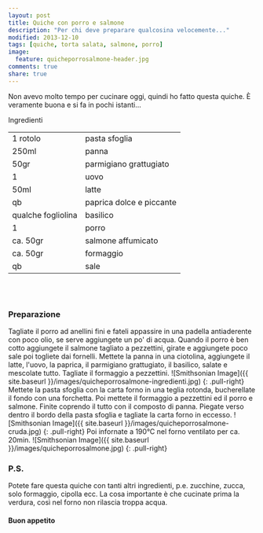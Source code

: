 ```yaml
---
layout: post
title: Quiche con porro e salmone
description: "Per chi deve preparare qualcosina velocemente..."
modified: 2013-12-10
tags: [quiche, torta salata, salmone, porro]
image:
  feature: quicheporrosalmone-header.jpg
comments: true
share: true
---
```


Non avevo molto tempo per cucinare oggi, quindi ho fatto questa quiche. È veramente buona e si fa in pochi istanti...


<div class="ingredients">
	<div class="ingredients-title">Ingredienti</div>
	<table>
		<tbody>
			<tr>
				<td>1 rotolo</td>
				<td>pasta sfoglia</td>
			</tr>
			<tr>
				<td>250ml</td>
				<td>panna</td>
			</tr>
			<tr>
				<td>50gr</td>
				<td>parmigiano grattugiato</td>
			</tr>
			<tr>
				<td>1</td>
				<td>uovo</td>
			</tr>
			<tr>
				<td>50ml</td>
				<td>latte</td>				
			</tr>
			<tr>
				<td>qb</td>
				<td>paprica dolce e piccante</td>
			</tr>
			<tr>
				<td>qualche fogliolina</td>
				<td>basilico</td>
			</tr>
			<tr>
				<td>1</td>
				<td>porro</td>
			</tr>
			<tr>
				<td>ca. 50gr</td>
				<td>salmone affumicato</td>
			</tr>
			<tr>
				<td>ca. 50gr</td>
				<td>formaggio</td>			
			</tr>
			<tr>
				<td>qb</td>
				<td>sale</td>
			</tr>
		</tbody>
	</table>
	<br></br>
</div>


<h3>
	<font color="grey">
		<i class="icon-cogs"></i>
	</font> Preparazione
</h3>

Tagliate il porro ad anellini fini e fateli appassire in una padella antiaderente con poco olio, se serve aggiungete un po' di acqua. Quando il porro è ben cotto aggiungete il salmone tagliato a pezzettini, girate e aggiungete poco sale poi togliete dai fornelli. Mettete la panna in una ciotolina, aggiungete il latte, l'uovo, la paprica, il parmigiano grattugiato, il basilico, salate e mescolate tutto. Tagliate il formaggio a pezzettini.
![Smithsonian Image]({{ site.baseurl }}/images/quicheporrosalmone-ingredienti.jpg)
{: .pull-right}
Mettete la pasta sfoglia con la carta forno in una teglia rotonda, bucherellate il fondo con una forchetta. Poi mettete il formaggio a pezzettini ed il porro e salmone. Finite coprendo il tutto con il composto di panna. Piegate verso dentro il bordo della pasta sfoglia e tagliate la carta forno in eccesso.
![Smithsonian Image]({{ site.baseurl }}/images/quicheporrosalmone-cruda.jpg)
{: .pull-right}
Poi infornate a 190°C nel forno ventilato per ca. 20min.
![Smithsonian Image]({{ site.baseurl }}/images/quicheporrosalmone.jpg)
{: .pull-right}


<h3>
	<font color="#FFCC00">
		<i class="icon-lightbulb"></i>
	</font> P.S.
</h3>


Potete fare questa quiche con tanti altri ingredienti, p.e. zucchine, zucca, solo formaggio, cipolla ecc. La cosa importante è che cucinate prima la verdura, così nel forno non rilascia troppa acqua.

<h4>Buon appetito
	<font color="red">
		<i class="icon-smile"></i>
	</font>
</h4>
